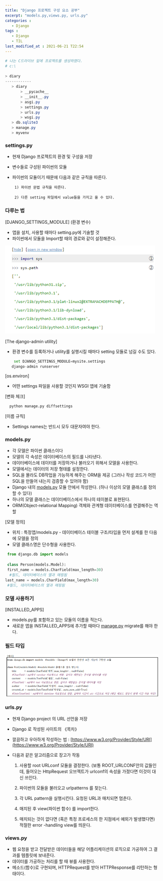 ```yaml
---
title: "Django 프로젝트 구성 요소 공부"
excerpt: "models.py,views.py, urls.py"
categories :
   - Django
tags :      
   - Django
   - TIL
last_modified_at : 2021-06-21 T22:54
---
```

```powershell
# 나는 C드라이브 밑에 프로젝트를 생성하였다.
# c:\

> diary
------------
   > diary
       > __pycache__
       > __init__.py
       > asgi.py
       > settings.py
       > urls.py
       > wsgi.py
   > db.sqlite3
   > manage.py
   > myvenv
```

### **settings.py**

- 현재 Django 프로젝트의 환경 및 구성을 저장
- 변수들로 구성된 파이썬의 모듈
- 파이썬의 모듈이기 때문에 다음과 같은 규칙을 따른다.

       1) 파이썬 문법 규칙을 따른다.

       2) 다른 setting 파일에서 value들을 가지고 올 수 있다.

### **다루는 법**

[DJANGO_SETTINGS_MODULE] (환경 변수)

 - 앱을 설치, 사용할 때마다 setting.py에 기술할 것
 - 파이썬에서 모듈을 Import할 때의 경로와 같이 설정해준다.

![예시](/assets/example.png)


[The django-admin utility]

  - 환경 변수를 등록하거나 utility를 실행시킬 때마다 setting 모듈로  넘길 수도 있다.

 ```python
     set DJANGO_SETTINGS_MODULE=mysite.settings
    django-admin runserver
  ```

 [os.environ]

  - 어떤 settings 파일을 사용할 것인지 WSGI 앱에 기술함

 [변화 체크]

  ```python
    python manage.py diffsettings
   ```

 [이름 규칙]

 - Settings names는 반드시 모두 대문자여야 한다.       

### **models.py**

  - 각 모델은 파이썬 클래스이다
  - 모델의 각 속성은 데이터베이스의 필드를 나타낸다.
  - 데이터베이스에 데이터를 저장하거나 불러오기 위해서 모델을 사용한다.
  - 모델에서는 데이터의 저장 형태를 설정한다.
  - SQL을 몰라도 DB작업을 가능하게 해주는 ORM을 제공 (그러나 작성 코드가 어떤 SQL을 만들어 내는지 검증할 수 있어야 함)
  - Django 내의 [models.py](http://models.py/) 모듈 안에서 작성한다. (하나 이상의 모델 클래스를 정의할 수 있다)
  - 하나의 모델 클래스는 데이터베이스에서 하나의 테이블로 표현된다.
  - ORM(Object-relational Mapping) 객체와 관계형 데이터베이스를 연결해주는 역할

[모델 정의]

  - 위치 : 특정앱/models.py - 데이터베이스 테이블 구조/타입을 먼저 설계를 한 다음에 모델을 정의
  - 모델 클래스명은 단수형을 사용한다.

  ```python
   from django.db import models

   class Person(models.Model):
   first_name = models.CharField(max_length=30)
    #필드, 데이터베이스의 열과 매핑됨
  last_name = models.CharField(max_length=30)  
   #필드, 데이터베이스의 열과 매핑됨
  ```

### **모델 사용하기**

[INSTALLED_APPS]

  - models.py를 포함하고 있는 모듈의 이름을 적는다.
  - 새로운 앱을 INSTALLED_APPS에 추가할 때마다 [manage.py](http://manage.py/) migrate를 해야 한다.

### **필드 타입**

![필드](/assets/필드.PNG)

### **urls.py**

- 현재 Django project 의 URL 선언을 저장
- Django 로 작성된 사이트의 《목차》
- 깔끔하고 우아하게 작성하는 법 : [https://www.w3.org/Provider/Style/URI](https://www.w3.org/Provider/Style/URI)
- 다음과 같은 알고리즘으로 장고가 작동

     1) 사용할 root URLconf 모듈을 결정한다. (보통 ROOT_URLCONF안의 값들인데, 들어오는 HttpRequest 오브젝트가 urlconf의 속성을 가졌다면 이것이 대신 쓰인다.

     2) 파이썬의 모듈을 불러오고 urlpatterns 를 찾는다.

     3) 각 URL pattern을 실행시킨다. 요청된 URL과 매치되면 멈춘다.

     4)  매치된 후 view(파이썬 함수) 를 import한다.

     5) 매치되는 것이 없다면 (혹은 특정 프로세스의 한 지점에서 예외가 발생했다면)적절한 error -handling view를 띄운다.

### **views.py**

  - 웹 요청을 받고 전달받은 데이터들을 해당 어플리케이션의 로직으로 가공하여 그 결과를 템플릿에 보내준다.
  - 데이터를 가공하는 처리를 할 때 뷰를 사용한다.
  - 메소드(함수)로 구현되며, HTTPRequest를 받아 HTTPResponse를 리턴하는 형태이다.
